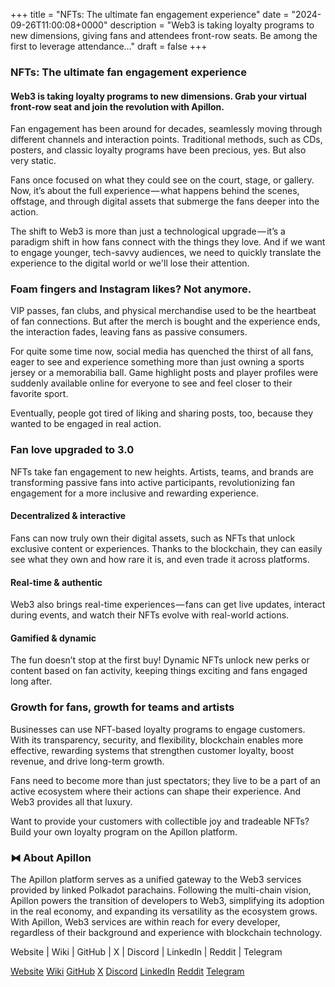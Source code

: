 +++
title = "NFTs: The ultimate fan engagement experience"
date = "2024-09-26T11:00:08+0000"
description = "Web3 is taking loyalty programs to new dimensions, giving fans and attendees front-row seats. Be among the first to leverage attendance…"
draft = false
+++

### NFTs: The ultimate fan engagement experience


#### Web3 is taking loyalty programs to new dimensions. Grab your virtual front-row seat and join the revolution with Apillon.


Fan engagement has been around for decades, seamlessly moving through different channels and interaction points. Traditional methods, such as CDs, posters, and classic loyalty programs have been precious, yes. But also very static.


Fans once focused on what they could see on the court, stage, or gallery. Now, it’s about the full experience — what happens behind the scenes, offstage, and through digital assets that submerge the fans deeper into the action.


The shift to Web3 is more than just a technological upgrade — it’s a paradigm shift in how fans connect with the things they love. And if we want to engage younger, tech-savvy audiences, we need to quickly translate the experience to the digital world or we'll lose their attention.


### Foam fingers and Instagram likes? Not anymore.


VIP passes, fan clubs, and physical merchandise used to be the heartbeat of fan connections. But after the merch is bought and the experience ends, the interaction fades, leaving fans as passive consumers.


For quite some time now, social media has quenched the thirst of all fans, eager to see and experience something more than just owning a sports jersey or a memorabilia ball. Game highlight posts and player profiles were suddenly available online for everyone to see and feel closer to their favorite sport.


Eventually, people got tired of liking and sharing posts, too, because they wanted to be engaged in real action.


### Fan love upgraded to 3.0


NFTs take fan engagement to new heights. Artists, teams, and brands are transforming passive fans into active participants, revolutionizing fan engagement for a more inclusive and rewarding experience.


#### Decentralized & interactive


Fans can now truly own their digital assets, such as NFTs that unlock exclusive content or experiences. Thanks to the blockchain, they can easily see what they own and how rare it is, and even trade it across platforms.


#### Real-time & authentic


Web3 also brings real-time experiences — fans can get live updates, interact during events, and watch their NFTs evolve with real-world actions.


#### Gamified & dynamic


The fun doesn’t stop at the first buy! Dynamic NFTs unlock new perks or content based on fan activity, keeping things exciting and fans engaged long after.


### Growth for fans, growth for teams and artists


Businesses can use NFT-based loyalty programs to engage customers. With its transparency, security, and flexibility, blockchain enables more effective, rewarding systems that strengthen customer loyalty, boost revenue, and drive long-term growth.


Fans need to become more than just spectators; they live to be a part of an active ecosystem where their actions can shape their experience. And Web3 provides all that luxury.


Want to provide your customers with collectible joy and tradeable NFTs? Build your own loyalty program on the Apillon platform.


### ⧓ About Apillon


The Apillon platform serves as a unified gateway to the Web3 services provided by linked Polkadot parachains. Following the multi-chain vision, Apillon powers the transition of developers to Web3, simplifying its adoption in the real economy, and expanding its versatility as the ecosystem grows. With Apillon, Web3 services are within reach for every developer, regardless of their background and experience with blockchain technology.


Website | Wiki | GitHub | X | Discord | LinkedIn | Reddit | Telegram

[Website](https://apillon.io/)
[Wiki](https://wiki.apillon.io/)
[GitHub](https://github.com/Apillon)
[X](https://twitter.com/apillon)
[Discord](https://discord.gg/apillon)
[LinkedIn](https://www.linkedin.com/company/apillon/)
[Reddit](https://www.reddit.com/r/apillon/)
[Telegram](https://t.me/Apillon)